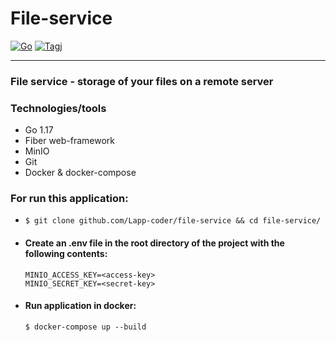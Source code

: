 # File-service

[![Go](https://img.shields.io/badge/go-1.17-blue)](https://golang.org/doc/go1.17)
[![Tagj](https://img.shields.io/badge/release-1.1.0-success)](https://github.com/Lapp-coder/file-service/releases)

***

### File service - storage of your files on a remote server
### Technologies/tools
* Go 1.17
* Fiber web-framework
* MinIO
* Git
* Docker & docker-compose

### For run this application:
* ```
  $ git clone github.com/Lapp-coder/file-service && cd file-service/
  ```
* #### Create an .env file in the root directory of the project with the following contents:
    ```
    MINIO_ACCESS_KEY=<access-key>
    MINIO_SECRET_KEY=<secret-key>
    ```
* #### Run application in docker:
  ```
  $ docker-compose up --build
  ```
